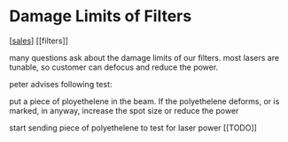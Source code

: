 # Damage Limits of Filters

[[sales]]
[[filters]]


many questions ask about the damage limits of our filters.
most lasers are tunable, so customer can defocus and reduce the power.

peter advises following test:

put a piece of ployethelene in the beam. If the polyethelene deforms, or is marked, in anyway, increase the spot size or reduce the power

start sending piece of polyethelene to test for laser power [[TODO]]




[//begin]: # "Autogenerated link references for markdown compatibility"
[sales]: sales.md "Sales"
[//end]: # "Autogenerated link references"